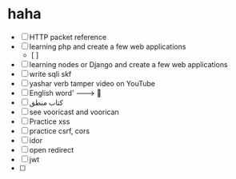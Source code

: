# haha

- [ ] HTTP packet reference
- [ ] learning php and create a few web applications 
	- [ ] 
- [ ] learning nodes or Django and create a few web applications
- [ ] write sqli skf 
- [ ] yashar verb tamper video on YouTube 
- [ ] English word'  ---> 🧠
- [ ] کتاب منطق
- [ ] see vooricast and voorican
- [ ] Practice xss   
- [ ] practice csrf, cors
- [ ] idor
- [ ] open redirect
- [ ] jwt
- [ ] 